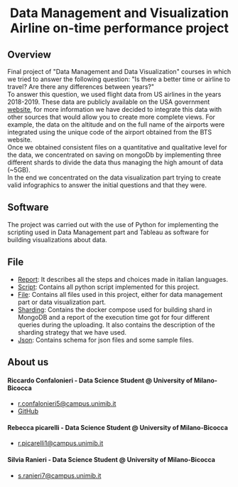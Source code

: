 

<h1 align="center">Data Management and Visualization <br /> Airline on-time performance project </h1>

## Overview
Final project of "Data Management and Data Visualization" courses in which we tried to answer the following question:  "Is there a better time or airline to travel? Are there any differences between years?" <br />
To answer this question, we used flight data from US airlines in the years 2018-2019. These data are publicly available on the USA government [website](https://www.bts.gov/), for more information we have decided to integrate this data with other sources that would allow you to create more complete views. For example, the data on the altitude and on the full name of the airports were integrated using the unique code of the airport obtained from the BTS website. <br />
Once we obtained consistent files on a quantitative and qualitative level for the data, we concentrated on saving on mongoDb by implementing three different shards to divide the data thus managing the high amount of data (~5GB). <br />
In the end we concentrated on the data visualization part trying to create valid infographics to answer the initial questions and that they were.

## Software
The project was carried out with the use of Python for implementing the scripting used in Data Management part and Tableau as software for building visualizations about data.

## File
  * [Report](./Report/report.pdf): It describes all the steps and choices made in italian languages.
  * [Script](./script): Contains all python script implemented for this project.
  * [File](./CSV-File): Contains all files used in this project, either for data management part or data visualization part.
  * [Sharding](./MongoDB-sharding): Contains the docker compose used for building shard in MongoDB and a report of the execution time got for four different queries during the uploading. It also contains the description of the sharding strategy that we have used.
  * [Json](./Json-schema): Contains schema for json files and some sample files.

## About us

#### Riccardo Confalonieri - Data Science Student @ University of Milano-Bicocca
  * r.confalonieri5@campus.unimib.it
  * [GitHub](https://github.com/rconfa)

#### Rebecca picarelli - Data Science Student @ University of Milano-Bicocca
  * r.picarelli1@campus.unimib.it

#### Silvia Ranieri - Data Science Student @ University of Milano-Bicocca
  * s.ranieri7@campus.unimib.it
